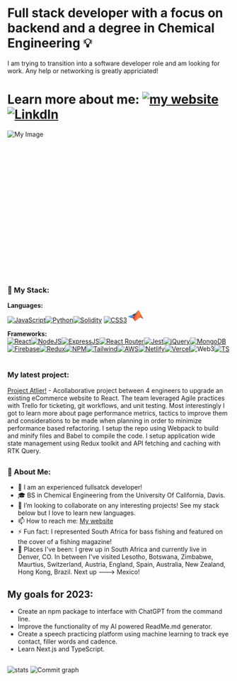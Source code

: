 # Full stack developer with a focus on backend and a degree in Chemical Engineering 💡 
I am trying to transition into a software developer role and am looking for work. Any help or networking is greatly appriciated!
# Learn more about me: [![my website](https://img.shields.io/badge/website-000000?style=for-the-badge&logo=About.me&logoColor=white)](https://nicholaskmilligan.com/) [![LinkdIn](https://img.shields.io/badge/LinkedIn-0077B5?style=for-the-badge&logo=linkedin&logoColor=white)](https://www.linkedin.com/in/nicholas-milligan-5ba6971a5/)

<img align="right" src="https://media.giphy.com/media/lJbot6b2yxvDBfL0bJ/giphy.gif" alt="My Image"  width="600" height="350">

### 📂 My Stack: 
**Languages:** <br/>
[![JavaScript](https://img.shields.io/badge/JavaScript-323330?style=for-the-badge&logo=javascript&logoColor=F7DF1E)]()[![Python](https://img.shields.io/badge/Python-FFD43B?style=for-the-badge&logo=python&logoColor=blue)](https://nicholaskmilligan.com/python/)[![Solidity](https://img.shields.io/badge/Solidity-e6e6e6?style=for-the-badge&logo=solidity&logoColor=black)](https://nicholaskmilligan.com/smart-contracts/)
[![CSS3](https://img.shields.io/badge/CSS3-1572B6?style=for-the-badge&logo=css3&logoColor=white)]()<img src='https://github.com/devicons/devicon/blob/master/icons/matlab/matlab-original.svg' alt='Matlab' width='40' height='30' />

**Frameworks:**<br/>
[![React](https://img.shields.io/badge/React-20232A?style=for-the-badge&logo=react&logoColor=61DAFB)]()[![NodeJS](https://img.shields.io/badge/Node.js-339933?style=for-the-badge&logo=nodedotjs&logoColor=white)]()[![ExpressJS](https://img.shields.io/badge/Express.js-404D59?style=for-the-badge)]()[![React Router](https://img.shields.io/badge/React_Router-CA4245?style=for-the-badge&logo=react-router&logoColor=white)]()[![Jest](https://img.shields.io/badge/Jest-C21325?style=for-the-badge&logo=jest&logoColor=white)]()[![jQuery](https://img.shields.io/badge/jQuery-0769AD?style=for-the-badge&logo=jquery&logoColor=white)]()[![MongoDB](https://img.shields.io/badge/MongoDB-4EA94B?style=for-the-badge&logo=mongodb&logoColor=white)]()[![Firebase](https://img.shields.io/badge/firebase-ffca28?style=for-the-badge&logo=firebase&logoColor=black)]()[![Redux](https://img.shields.io/badge/Redux-593D88?style=for-the-badge&logo=redux&logoColor=white)]()[![NPM](https://img.shields.io/badge/npm-CB3837?style=for-the-badge&logo=npm&logoColor=white)]()[![Tailwind](https://img.shields.io/badge/Tailwind_CSS-38B2AC?style=for-the-badge&logo=tailwind-css&logoColor=white)]()[![AWS](https://img.shields.io/badge/Amazon_AWS-232F3E?style=for-the-badge&logo=amazon-aws&logoColor=white)]()[![Netlify](https://img.shields.io/badge/Netlify-00C7B7?style=for-the-badge&logo=netlify&logoColor=white)]()[![Vercel](https://img.shields.io/badge/Vercel-000000?style=for-the-badge&logo=vercel&logoColor=white)]()![Web3](https://img.shields.io/badge/web3.js-F16822?style=for-the-badge&logo=web3.js&logoColor=white)[![TS](https://img.shields.io/badge/TypeScript-007ACC?style=for-the-badge&logo=typescript&logoColor=white)]() [![]()]()

### My latest project:
   [Project Atlier!](https://feedback-milligan.herokuapp.com/) - Acollaborative project between 4 engineers to upgrade an existing eCommerce website to React. The team leveraged Agile practices with Trello for ticketing, git workflows, and unit testing. Most interestingly I got to learn more about page performance metrics, tactics to improve them and considerations to be made when planning in order to minimize performance based refactoring. I setup the repo using Webpack to build and minify files and Babel to compile the code. I setup application wide state management using Redux toolkit and API fetching and caching with RTK Query.

##

### 🙋 About Me:
- 🌱 I am an experienced fullsatck developer!
- 🎓 BS in Chemical Engineering from the University Of California, Davis.
- 👯 I’m looking to collaborate on any interesting projects! See my stack below but I love to learn new languages.
- 📫 How to reach me: [My website](https://nicholaskmilligan.com/contact)
- ⚡ Fun fact: I represented South Africa for bass fishing and featured on the cover of a fishing magazine!
- 📍 Places I've been: I grew up in South Africa and currently live in Denver, CO. In between I've visited Lesotho, Botswana, Zimbabwe, Maurtius, Switzerland, Austria, England, Spain, Australia, New Zealand, Hong Kong, Brazil. Next up ---> Mexico!

##
## My goals for 2023:
- Create an npm package to interface with ChatGPT from the command line.
- Improve the functionality of my AI powered ReadMe.md generator.
- Create a speech practicing platform using machine learning to track eye contact, filler words and cadence.
- Learn Next.js and TypeScript.


##
![stats](https://github-readme-stats.vercel.app/api?username=NicMilli)
![Commit graph](https://github-readme-activity-graph.cyclic.app/graph?username=NicMilli)
